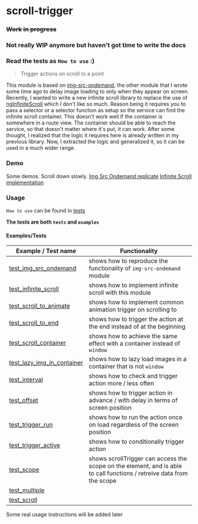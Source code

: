 # scroll-trigger
### ~~Work in progress~~
### Not really WIP anymore but haven't got time to write the docs
### Read the tests as `How to use` :)

> Trigger actions on scroll to a point

This module is based on [img-src-ondemand][1], the other module that I wrote
some time ago to delay image loading to only when they appear on screen.
Recently, I wanted to write a new infinite scroll library to replace the use of
[ngInfiniteScroll][2] which I don't like so much. Reason being it requires you
to pass a selector or a selector function as setup so the service can find the
infinite scroll container. This doesn't work well if the container is somewhere
in a route view. The container should be able to reach the service, so that
doesn't matter where it's put, it can work. After some thought, I realized that
the logic it requires here is already written in my previous library. Now, I
extracted the logic and generalized it, so it can be used in a much wider range.

### Demo
Some demos. Scroll down slowly.
[Img Src Ondemand replicate](http://plnkr.co/edit/JWFntSUoMewTj9hULfD1?p=preview)
[Infinite Scroll implementation](http://plnkr.co/edit/Xmncmy3IaNWUL6h3l1zZ?p=preview)


### Usage

`How to use` can be found in [tests][3]

**The tests are both `tests` and `examples`**

#### Examples/Tests
|                                                     Example / Test name                                                      |                                                     Functionality                                                     |
|------------------------------------------------------------------------------------------------------------------------------|-----------------------------------------------------------------------------------------------------------------------|
| [test_img_src_ondemand](https://github.com/princemaple/scroll-trigger/blob/master/test/test_img_src_ondemand.html)           | shows how to reproduce the functionality of `img-src-ondemand` module                                                 |
| [test_infinite_scroll](https://github.com/princemaple/scroll-trigger/blob/master/test/test_infinite_scroll.html)             | shows how to implement infinite scroll with this module                                                               |
| [test_scroll_to_animate](https://github.com/princemaple/scroll-trigger/blob/master/test/test_scroll_to_animate.html)         | shows how to implement common animation trigger on scrolling to                                                       |
| [test_scroll_to_end](https://github.com/princemaple/scroll-trigger/blob/master/test/test_scroll_to_end.html)                 | shows how to trigger the action at the end instead of at the beginning                                                |
| [test_scroll_container](https://github.com/princemaple/scroll-trigger/blob/master/test/test_scroll_container.html)           | shows how to achieve the same effect with a container instead of `window`                                             |
| [test_lazy_img_in_container](https://github.com/princemaple/scroll-trigger/blob/master/test/test_lazy_img_in_container.html) | shows how to lazy load images in a container that is not `window`                                                     |
| [test_interval](https://github.com/princemaple/scroll-trigger/blob/master/test/test_interval.html)                           | shows how to check and trigger action more / less often                                                               |
| [test_offset](https://github.com/princemaple/scroll-trigger/blob/master/test/test_offset.html)                               | shows how to trigger action in advance / with delay in terms of screen position                                       |
| [test_trigger_run](https://github.com/princemaple/scroll-trigger/blob/master/test/test_trigger_run.html)                     | shows how to run the action once on load regardless of the screen position                                            |
| [test_trigger_active](https://github.com/princemaple/scroll-trigger/blob/master/test/test_trigger_active.html)               | shows how to conditionally trigger action                                                                             |
| [test_scope](https://github.com/princemaple/scroll-trigger/blob/master/test/test_scope.html)                                 | shows scrollTrigger can access the scope on the element, and is able to call functions / retreive data from the scope |
| [test_multiple](https://github.com/princemaple/scroll-trigger/blob/master/test/test_multiple.html)                           |                                                                                                                       |
| [test_scroll](https://github.com/princemaple/scroll-trigger/blob/master/test/test_scroll.html)                               |                                                                                                                       |

[1]: https://github.com/princemaple/img-src-ondemand
[2]: https://github.com/sroze/ngInfiniteScroll
[3]: https://github.com/princemaple/scroll-trigger/tree/master/test
[4]: http://plnkr.co/edit/JWFntSUoMewTj9hULfD1?p=preview

Some real usage instructions will be added later
